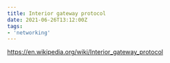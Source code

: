 ```yaml
---
title: Interior gateway protocol
date: 2021-06-26T13:12:00Z
tags:
- 'networking'
---
```


https://en.wikipedia.org/wiki/Interior_gateway_protocol
